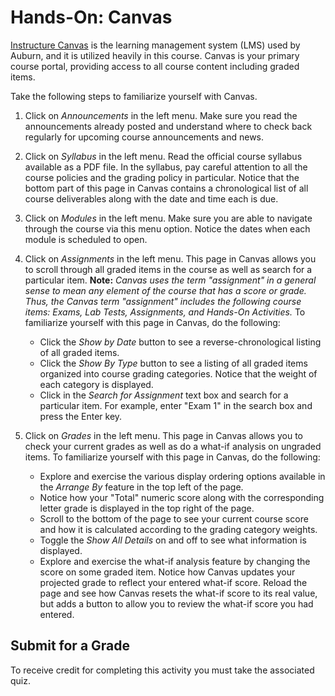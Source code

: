 # Hands-On: Canvas

[Instructure Canvas](https://www.instructure.com/canvas/higher-education) is the
learning management system (LMS) used by Auburn, and it is utilized heavily in this course. Canvas is your primary course portal, providing access to all course content including graded items.

Take the following steps to familiarize yourself with Canvas.

1. Click on *Announcements* in the left menu. Make sure you read the announcements already posted and understand where to check back regularly for upcoming course announcements and news.

1. Click on *Syllabus* in the left menu. Read the official course syllabus available as a PDF file. In the syllabus, pay careful attention to all the course policies and the grading policy in particular. Notice that the bottom part of this page in Canvas contains a chronological list of all course deliverables along with the date and time each is due.

1. Click on *Modules* in the left menu. Make sure you are able to navigate through the course via this menu option. Notice the dates when each module is scheduled to open.

1. Click on *Assignments* in the left menu. This page in Canvas allows you to scroll through all graded items in the course as well as search for a particular item. **Note:** *Canvas uses the term "assignment" in a general sense to mean any element of the course that has a score or grade. Thus, the Canvas term "assignment" includes the following course items: Exams, Lab Tests, Assignments, and Hands-On Activities.* To familiarize yourself with this page in Canvas, do the following:

	- Click the *Show by Date* button to see a reverse-chronological listing of all graded items.
	- Click the *Show By Type* button to see a listing of all graded items organized into course grading categories. Notice that the weight of each category is displayed.
	- Click in the *Search for Assignment* text box and search for a particular item. For example, enter "Exam 1" in the search box and press the Enter key.

1. Click on *Grades* in the left menu. This page in Canvas allows you to check your current grades as well as do a what-if analysis on ungraded items. To familiarize yourself with this page in Canvas, do the following:

	- Explore and exercise the various display ordering options available in the *Arrange By* feature in the top left of the page.
	- Notice how your "Total" numeric score along with the corresponding letter grade is displayed in the top right of the page.
	- Scroll to the bottom of the page to see your current course score and how it is calculated according to the grading category weights.
	- Toggle the *Show All Details* on and off to see what information is displayed.
	- Explore and exercise the what-if analysis feature by changing the score on some graded item. Notice how Canvas updates your projected grade to reflect your entered what-if score. Reload the page and see how Canvas resets the what-if score to its real value, but adds a button to allow you to review the what-if score you had entered.


## Submit for a Grade

To receive credit for completing this activity you must take the associated quiz. 

